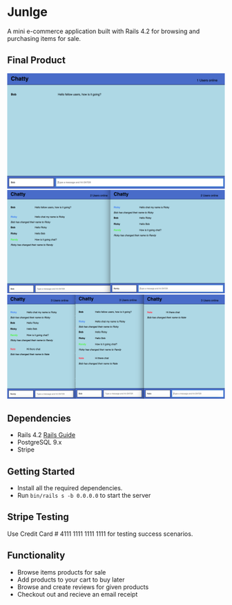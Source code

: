 
# Junlge

A mini e-commerce application built with Rails 4.2 for browsing and purchasing items for sale.


## Final Product
!["Screenshot of Home Page "](https://github.com/JashanKhela/chattyApp/blob/master/docs/singleUser.png?raw=true)
!["Screenshot of Home Page with two users"](https://github.com/JashanKhela/chattyApp/blob/master/docs/twoUsers.png?raw=true)
!["Screenshot of Home page with multiple users connected"](https://github.com/JashanKhela/chattyApp/blob/master/docs/multipleUsers.png?raw=true)


## Dependencies

* Rails 4.2 [Rails Guide](http://guides.rubyonrails.org/v4.2/)
* PostgreSQL 9.x
* Stripe

## Getting Started

- Install all the required dependencies.
- Run `bin/rails s -b 0.0.0.0` to start the server

## Stripe Testing

Use Credit Card # 4111 1111 1111 1111 for testing success scenarios.


## Functionality

- Browse items products for sale
- Add products to your cart to buy later
- Browse and create reviews for given products
- Checkout out and recieve an email receipt 

